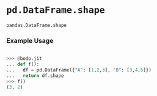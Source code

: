 # `pd.DataFrame.shape`

`pandas.DataFrame.shape`

### Example Usage

```py

>>> @bodo.jit
... def f():
...   df = pd.DataFrame({"A": [1,2,3], "B": [3,4,5]})
...   return df.shape
>>> f()
(3, 2)
```

